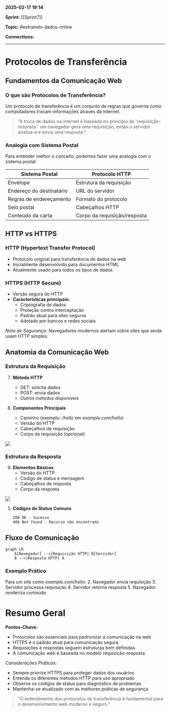
**2025-02-17 19:14**

**Sprint:** [[Sprint7]]

**Topic:** #extraindo-dados-online 

**Connections:** 

---
# **Protocolos de Transferência**
## Fundamentos da Comunicação Web

### O que são Protocolos de Transferência?
Um protocolo de transferência é um conjunto de regras que governa como computadores trocam informações através da internet. 

> "A troca de dados na internet é baseada no princípio de 'requisição-resposta': um navegador gera uma requisição, então o servidor analisa-a e envia uma resposta."

### Analogia com Sistema Postal
Para entender melhor o conceito, podemos fazer uma analogia com o sistema postal:

| Sistema Postal | Protocolo HTTP |
|----------------|----------------|
| Envelope | Estrutura da requisição |
| Endereço do destinatário | URL do servidor |
| Regras de endereçamento | Formato do protocolo |
| Selo postal | Cabeçalhos HTTP |
| Conteúdo da carta | Corpo da requisição/resposta |

## HTTP vs HTTPS

### HTTP (Hypertext Transfer Protocol)
- Protocolo original para transferência de dados na web
- Inicialmente desenvolvido para documentos HTML
- Atualmente usado para todos os tipos de dados

### HTTPS (HTTP Secure)
- Versão segura do HTTP
- **Características principais:**
  - Criptografia de dados
  - Proteção contra interceptação
  - Padrão atual para sites seguros
  - Adotado por bancos e redes sociais

*Nota de Segurança:* Navegadores modernos alertam sobre sites que ainda usam HTTP simples.

## Anatomia da Comunicação Web

### Estrutura da Requisição
7. **Método HTTP**
   - GET: solicita dados
   - POST: envia dados
   - *Outros métodos disponíveis*

8. **Componentes Principais**
   - Caminho (exemplo: */hello* em *example.com/hello*)
   - Versão do HTTP
   - Cabeçalhos de requisição
   - Corpo da requisição (opcional)

![](https://practicum-content.s3.us-west-1.amazonaws.com/tripleten/yango/data_collection_SQL/PT_AO/PT6.2.4.2.png)

### Estrutura da Resposta
9. **Elementos Básicos**
   - Versão do HTTP
   - Código de status e mensagem
   - Cabeçalhos de resposta
   - Corpo da resposta

![](https://practicum-content.s3.us-west-1.amazonaws.com/tripleten/yango/data_collection_SQL/PT_AO/PT6.2.4.3.png)

1. **Códigos de Status Comuns**
   ```
   200 OK - Sucesso
   404 Not Found - Recurso não encontrado
   ```

## Fluxo de Comunicação

```mermaid
graph LR
    A[Navegador] -->|Requisição HTTP| B[Servidor]
    B -->|Resposta HTTP| A
```

### Exemplo Prático
Para um site como *example.com/hello*:
2. Navegador envia requisição
3. Servidor processa requisição
4. Servidor retorna resposta
5. Navegador renderiza conteúdo

# Resumo Geral

**Pontos-Chave:**
- Protocolos são essenciais para padronizar a comunicação na web
- HTTPS é o padrão atual para comunicação segura
- Requisições e respostas seguem estruturas bem definidas
- A comunicação web é baseada no modelo requisição-resposta

*Considerações Práticas:*
- Sempre priorize HTTPS para proteger dados dos usuários
- Entenda os diferentes métodos HTTP para uso apropriado
- Observe os códigos de status para diagnóstico de problemas
- Mantenha-se atualizado com as melhores práticas de segurança

> "O entendimento dos protocolos de transferência é fundamental para o desenvolvimento web moderno e seguro."








